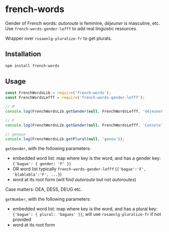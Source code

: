 <!--
Copyright 2019 Ludan Stoecklé
SPDX-License-Identifier: CC-BY-4.0
-->
# french-words

Gender of French words: _autoroute_ is feminine, _déjeuner_ is masculine, etc. Use `french-words-gender-lefff` to add real linguistic resources.

Wrapper over `rosaenlg-pluralize-fr` to get plurals.

## Installation 
```sh
npm install french-words
```

## Usage

```javascript
const FrenchWordsLib = require('french-words');
const FrenchWordsLefff = require('french-words-gender-lefff');

// M
console.log(FrenchWordsLib.getGender(null, FrenchWordsLefff, 'déjeuner'));

// F
console.log(FrenchWordsLib.getGender(null, FrenchWordsLefff, 'Console'));

// genoux
console.log(FrenchWordsLib.getPlural(null, 'genou'));

```

`getGender`, with the following parameters:

* embedded word list: map where key is the word, and has a gender key: `{'bague': { gender: 'F' }}`
* OR word list typically `french-words-gender-lefff` (`{'bague':'F', 'blablabla':'F', ...}`)
* word at its root form (will find _autoroute_ but not _autoroutes_)

Case matters: DEA, DESS, DEUG etc.

`getNumber`, with the following parameters:

* embedded word list: map where key is the word, and has a plural key: `{'bague': { plural: 'bagues' }}`; will use `rosaenlg-pluralize-fr` if not provided
* word at its root form
